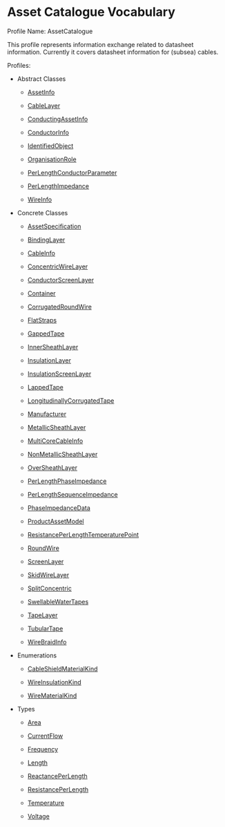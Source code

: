 # Asset Catalogue Vocabulary

Profile Name: AssetCatalogue

This profile represents information exchange related to datasheet information. Currently it covers datasheet information for (subsea) cables.

Profiles:

- Abstract Classes
    
    - [AssetInfo](/Models/Profiles/SubseaCableInfo/AbstractClasses/AssetInfo/)
    
    - [CableLayer](/Models/Profiles/SubseaCableInfo/AbstractClasses/CableLayer/)
    
    - [ConductingAssetInfo](/Models/Profiles/SubseaCableInfo/AbstractClasses/ConductingAssetInfo/)
    
    - [ConductorInfo](/Models/Profiles/SubseaCableInfo/AbstractClasses/ConductorInfo/)
    
    - [IdentifiedObject](/Models/Profiles/SubseaCableInfo/AbstractClasses/IdentifiedObject/)
    
    - [OrganisationRole](/Models/Profiles/SubseaCableInfo/AbstractClasses/OrganisationRole/)
    
    - [PerLengthConductorParameter](/Models/Profiles/SubseaCableInfo/AbstractClasses/PerLengthConductorParameter/)
    
    - [PerLengthImpedance](/Models/Profiles/SubseaCableInfo/AbstractClasses/PerLengthImpedance/)
    
    - [WireInfo](/Models/Profiles/SubseaCableInfo/AbstractClasses/WireInfo/)
    

- Concrete Classes
    
    - [AssetSpecification](/Models/Profiles/SubseaCableInfo/ConcreteClasses/AssetSpecification/)
    
    - [BindingLayer](/Models/Profiles/SubseaCableInfo/ConcreteClasses/BindingLayer/)
    
    - [CableInfo](/Models/Profiles/SubseaCableInfo/ConcreteClasses/CableInfo/)
    
    - [ConcentricWireLayer](/Models/Profiles/SubseaCableInfo/ConcreteClasses/ConcentricWireLayer/)
    
    - [ConductorScreenLayer](/Models/Profiles/SubseaCableInfo/ConcreteClasses/ConductorScreenLayer/)
    
    - [Container](/Models/Profiles/SubseaCableInfo/ConcreteClasses/Container/)
    
    - [CorrugatedRoundWire](/Models/Profiles/SubseaCableInfo/ConcreteClasses/CorrugatedRoundWire/)
    
    - [FlatStraps](/Models/Profiles/SubseaCableInfo/ConcreteClasses/FlatStraps/)
    
    - [GappedTape](/Models/Profiles/SubseaCableInfo/ConcreteClasses/GappedTape/)
    
    - [InnerSheathLayer](/Models/Profiles/SubseaCableInfo/ConcreteClasses/InnerSheathLayer/)
    
    - [InsulationLayer](/Models/Profiles/SubseaCableInfo/ConcreteClasses/InsulationLayer/)
    
    - [InsulationScreenLayer](/Models/Profiles/SubseaCableInfo/ConcreteClasses/InsulationScreenLayer/)
    
    - [LappedTape](/Models/Profiles/SubseaCableInfo/ConcreteClasses/LappedTape/)
    
    - [LongitudinallyCorrugatedTape](/Models/Profiles/SubseaCableInfo/ConcreteClasses/LongitudinallyCorrugatedTape/)
    
    - [Manufacturer](/Models/Profiles/SubseaCableInfo/ConcreteClasses/Manufacturer/)
    
    - [MetallicSheathLayer](/Models/Profiles/SubseaCableInfo/ConcreteClasses/MetallicSheathLayer/)
    
    - [MultiCoreCableInfo](/Models/Profiles/SubseaCableInfo/ConcreteClasses/MultiCoreCableInfo/)
    
    - [NonMetallicSheathLayer](/Models/Profiles/SubseaCableInfo/ConcreteClasses/NonMetallicSheathLayer/)
    
    - [OverSheathLayer](/Models/Profiles/SubseaCableInfo/ConcreteClasses/OverSheathLayer/)
    
    - [PerLengthPhaseImpedance](/Models/Profiles/SubseaCableInfo/ConcreteClasses/PerLengthPhaseImpedance/)
    
    - [PerLengthSequenceImpedance](/Models/Profiles/SubseaCableInfo/ConcreteClasses/PerLengthSequenceImpedance/)
    
    - [PhaseImpedanceData](/Models/Profiles/SubseaCableInfo/ConcreteClasses/PhaseImpedanceData/)
    
    - [ProductAssetModel](/Models/Profiles/SubseaCableInfo/ConcreteClasses/ProductAssetModel/)
    
    - [ResistancePerLengthTemperaturePoint](/Models/Profiles/SubseaCableInfo/ConcreteClasses/ResistancePerLengthTemperaturePoint/)
    
    - [RoundWire](/Models/Profiles/SubseaCableInfo/ConcreteClasses/RoundWire/)
    
    - [ScreenLayer](/Models/Profiles/SubseaCableInfo/ConcreteClasses/ScreenLayer/)
    
    - [SkidWireLayer](/Models/Profiles/SubseaCableInfo/ConcreteClasses/SkidWireLayer/)
    
    - [SplitConcentric](/Models/Profiles/SubseaCableInfo/ConcreteClasses/SplitConcentric/)
    
    - [SwellableWaterTapes](/Models/Profiles/SubseaCableInfo/ConcreteClasses/SwellableWaterTapes/)
    
    - [TapeLayer](/Models/Profiles/SubseaCableInfo/ConcreteClasses/TapeLayer/)
    
    - [TubularTape](/Models/Profiles/SubseaCableInfo/ConcreteClasses/TubularTape/)
    
    - [WireBraidInfo](/Models/Profiles/SubseaCableInfo/ConcreteClasses/WireBraidInfo/)
    

- Enumerations
    
    - [CableShieldMaterialKind](/Models/Profiles/SubseaCableInfo/Enumerations/CableShieldMaterialKind/)
    
    - [WireInsulationKind](/Models/Profiles/SubseaCableInfo/Enumerations/WireInsulationKind/)
    
    - [WireMaterialKind](/Models/Profiles/SubseaCableInfo/Enumerations/WireMaterialKind/)
    

- Types
    
    - [Area](/Models/Profiles/SubseaCableInfo/Types/Area/)
    
    - [CurrentFlow](/Models/Profiles/SubseaCableInfo/Types/CurrentFlow/)
    
    - [Frequency](/Models/Profiles/SubseaCableInfo/Types/Frequency/)
    
    - [Length](/Models/Profiles/SubseaCableInfo/Types/Length/)
    
    - [ReactancePerLength](/Models/Profiles/SubseaCableInfo/Types/ReactancePerLength/)
    
    - [ResistancePerLength](/Models/Profiles/SubseaCableInfo/Types/ResistancePerLength/)
    
    - [Temperature](/Models/Profiles/SubseaCableInfo/Types/Temperature/)
    
    - [Voltage](/Models/Profiles/SubseaCableInfo/Types/Voltage/)
    